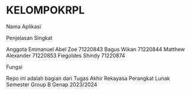 # KELOMPOKRPL
Nama Aplikasi

Penjelasan Singkat

Anggota
  Emmanuel Abel Zoe 71220843
  Bagus Wikan 71220844
  Matthew Alexander 71220853
  Fiegoldes Shindy 71220874
  
Fungsi

Repo ini adalah
bagian dari Tugas Akhir Rekayasa Perangkat
Lunak Semester Group B Genap
2023/2024
